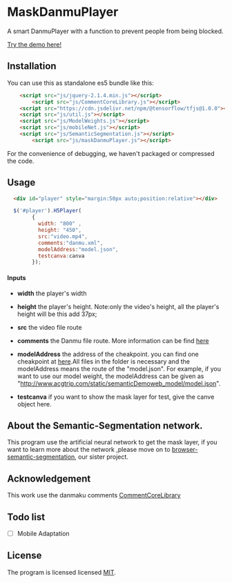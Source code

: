 # MaskDanmuPlayer

A smart DanmuPlayer with a function to prevent people from being blocked.

[Try the demo here!](http://acgtrip.com/demo/maskDanmuPlayer/index.html)


## Installation

You can use this as standalone es5 bundle like this:

```html
	<script src="js/jquery-2.1.4.min.js"></script>
        <script src="js/CommentCoreLibrary.js"></script>
	<script src="https://cdn.jsdelivr.net/npm/@tensorflow/tfjs@1.0.0"></script>
	<script src="js/util.js"></script>
	<script src="js/ModelWeights.js"></script>
	<script src="js/mobileNet.js"></script>
	<script src="js/SemanticSegmentation.js"></script>
        <script src="js/maskDanmuPlayer.js"></script>
```

For the convenience of debugging, we haven't packaged or compressed the code.

## Usage

```html
  <div id="player" style="margin:50px auto;position:relative"></div>
```

```javascript
  $('#player').H5Player(
        {
          width: "800" ,
          height: "450", 
          src:"video.mp4",
          comments:"danmu.xml",
          modelAddress:"model.json",
          testcanva:canva
        });
```

#### Inputs

- **width** the player's width

- **height** the player's height. Note:only the video's height, all the player's height will be this add 37px;

- **src** the video file route

- **comments** the Danmu file route. More information can be find [here](https://github.com/jabbany/CommentCoreLibrary/tree/master/docs/data-formats)

- **modelAddress** the address of the cheakpoint. you can find one cheakpoint at [here](https://github.com/MemoriesOff/github_blog/tree/gh-pages/static/semanticDemo/web_model).All files in the folder is necessary and the modelAddress means the route of the "model.json". For example, if you want to use our model weight, the modelAddress can be given as "http://www.acgtrip.com/static/semanticDemoweb_model/model.json".

- **testcanva** if you want to show the mask layer for test, give the canve object here. 

## About the Semantic-Segmentation network.

This program use the artificial neural network to get the mask layer, if you want to learn more about the network ,please move on to [browser-semantic-segmentation](https://github.com/MemoriesOff/browser-semantic-segmentation), our sister project.

## Acknowledgement

This work use the danmaku comments [CommentCoreLibrary](https://github.com/jabbany/CommentCoreLibrary)

## Todo list

- [ ] Mobile Adaptation

## License

The program is licensed licensed [MIT](http://opensource.org/licenses/mit-license.php).
